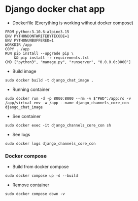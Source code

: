 # Django docker chat app

 - Dockerfile (Everything is working without docker compose)
```
FROM python:3.10.6-alpine3.15
ENV PYTHONDONTWRITEBYTECODE=1
ENV PYTHONUNBUFFERED=1
WORKDIR /app
COPY . /app
RUN pip install --upgrade pip \
    && pip install -r requirements.txt
CMD ["python3", "manage.py", "runserver", "0.0.0.0:8000"]
```

 - Build image
```
sudo docker build -t django_chat_image .
```
 - Running container

```
sudo docker run -d -p 8000:8000 --rm -v $"PWD":/app:ro -v /app/virtual-env -w /app --name django_channels_core_con django_chat_image
```

 - See container
```
sudo docker exec -it django_channels_core_con sh
```
 - See logs
```
sudo docker logs django_channels_core_con
```
### Docker compose
 - Build from docker compose
```
sudo docker compose up -d --build
```
 - Remove container
```
sudo docker compose down -v
```
